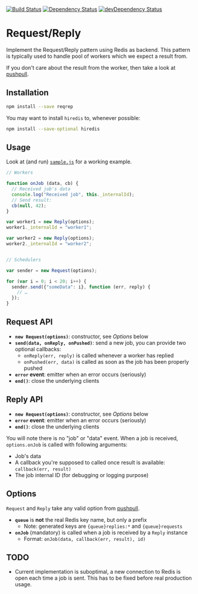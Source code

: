 [![Build Status](https://img.shields.io/travis/lmtm/node-reqrep/master.svg?style=flat)](https://travis-ci.org/lmtm/node-reqrep)
[![Dependency Status](https://david-dm.org/lmtm/node-reqrep.svg?style=flat)](https://david-dm.org/lmtm/node-reqrep)
[![devDependency Status](https://david-dm.org/lmtm/node-reqrep/dev-status.svg?style=flat)](https://david-dm.org/lmtm/node-reqrep#info=devDependencies)

Request/Reply
=============

Implement the Request/Reply pattern using Redis as backend. This pattern is typically used to handle pool of workers which we expect a result from.

If you don't care about the result from the worker, then take a look at [pushpull](https://github.com/lmtm/node-pushpull).

Installation
------------

```sh
npm install --save reqrep
```

You may want to install `hiredis` to, whenever possible:

```sh
npm install --save-optional hiredis
```

Usage
-----

Look at (and run) [`sample.js`](./sample.js) for a working example.

```js
// Workers

function onJob (data, cb) {
  // Received job's data
  console.log("Received job", this._internalId);
  // Send result:
  cb(null, 42);
}

var worker1 = new Reply(options);
worker1._internalId = "worker1";

var worker2 = new Reply(options);
worker2._internalId = "worker2";


// Schedulers

var sender = new Request(options);

for (var i = 0; i < 20; i++) {
  sender.send({"someData": i}, function (err, reply) {
    // …
  });
}
```

Request API
-----------

* **`new Request(options)`**: constructor, see *Options* below
* **`send(data, onReply, onPushed)`**: send a new job, you can provide two optional callbacks:
  * `onReply(err, reply)` is called whenever a worker has replied
  * `onPushed(err, data)` is called as soon as the job has been properly pushed
* **`error` event**: emitter when an error occurs (seriously)
* **`end()`**: close the underlying clients

Reply API
---------

* **`new Request(options)`**: constructor, see *Options* below
* **`error` event**: emitter when an error occurs (seriously)
* **`end()`**: close the underlying clients

You will note there is no "job" or "data" event. When a job is received, `options.onJob` is called with following arguments:

* Job's data
* A callback you're supposed to called once result is available: `callback(err, result)`
* The job internal ID (for debugging or logging purpose)

Options
-------

`Request` and `Reply` take any valid option from [pushpull](https://github.com/lmtm/node-pushpull).

* **`queue`** is **not** the real Redis key name, but only a prefix
  * Note: generated keys are `{queue}replies:*` and `{queue}requests`
* **`onJob`** (mandatory) is called when a job is received by a `Reply` instance
  * Format: `onJob(data, callback(err, result), id)`

TODO
----

* Current implementation is suboptimal, a new connection to Redis is open each time a job is sent. This has to be fixed before real production usage.
